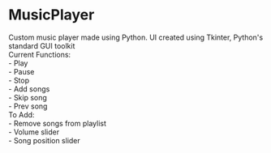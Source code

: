# MusicPlayer
Custom music player made using Python. UI created using Tkinter, Python's standard GUI toolkit  
Current Functions:  
      - Play  
      - Pause  
      - Stop  
      - Add songs  
      - Skip song  
      - Prev song  
To Add:  
      - Remove songs from playlist  
      - Volume slider  
      - Song position slider  
